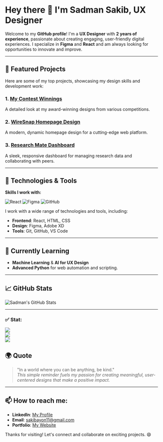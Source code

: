 # Hey there 👋 I'm Sadman Sakib, UX Designer

Welcome to my **GitHub profile**! I'm a **UX Designer** with **2 years of experience**, passionate about creating engaging, user-friendly digital experiences. I specialize in **Figma** and **React** and am always looking for opportunities to innovate and improve.

---

## 🌟 Featured Projects

Here are some of my top projects, showcasing my design skills and development work:

### 1. [**My Contest Winnings**](https://www.behance.net/gallery/219045141/My-Contest-Winnings)
A detailed look at my award-winning designs from various competitions.

### 2. [**WireSnap Homepage Design**](https://www.behance.net/gallery/228114099/WireSnap-Homepage-Design)
A modern, dynamic homepage design for a cutting-edge web platform.

### 3. [**Research Mate Dashboard**](https://github.com/SadmanSakib06/Research-Mate-Dashboard)
A sleek, responsive dashboard for managing research data and collaborating with peers.

---

## 🔧 Technologies & Tools

**Skills I work with:**

![React](https://img.shields.io/badge/-React-61DAFB?style=flat&logo=react&logoColor=white)
![Figma](https://img.shields.io/badge/-Figma-F24E1E?style=flat&logo=figma&logoColor=white)
![GitHub](https://img.shields.io/badge/-GitHub-181717?style=flat&logo=github&logoColor=white)

I work with a wide range of technologies and tools, including:
- **Frontend**: React, HTML, CSS
- **Design**: Figma, Adobe XD
- **Tools**: Git, GitHub, VS Code

---

## 🌱 Currently Learning

- **Machine Learning** & **AI for UX Design**
- **Advanced Python** for web automation and scripting.

---

## 📈 GitHub Stats

![Sadman's GitHub Stats](https://github-readme-stats.vercel.app/api?username=SadmanSakib06&show_icons=true&hide_title=true&count_private=true&hide=prs&theme=radical&bg_color=ffffff00&title_color=333333&icon_color=61DAFB&border_radius=10&hide_border=true)

---

<h3 align="left">✅ Stat:</h3>

![](https://github-readme-stats.vercel.app/api?username=sadmansakib06&theme=nightowl&hide_border=false&include_all_commits=false&count_private=false)<br/>
![](https://github-readme-streak-stats.herokuapp.com/?user=sadmansakib06&theme=nightowl&hide_border=false)<br/>
![](https://github-readme-stats.vercel.app/api/top-langs/?username=sadmansakib06&theme=nightowl&hide_border=false&include_all_commits=false&count_private=false&layout=compact)

## 🌍 Quote

> "In a world where you can be anything, be kind."  
_This simple reminder fuels my passion for creating meaningful, user-centered designs that make a positive impact._

---

## 📫 How to reach me:
- **LinkedIn**: <a href="https://www.linkedin.com/in/sadmansakib006/" target="_blank">My Profile</a>
- **Email**: [sakibayon11@gmail.com](https://mail.google.com/mail/?view=cm&fs=1&to=sakibayon11@gmail.com) 
- **Portfolio**: <a href="https://sadmansakib.net" target="_blank">My Website</a>

Thanks for visiting! Let's connect and collaborate on exciting projects. 😄
